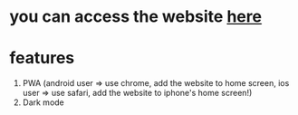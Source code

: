 # you can access the website [here](https://0529bill.github.io/people-generator/)

# features

1. PWA (android user => use chrome, add the website to home screen, ios user => use safari, add the website to iphone's home screen!)
2. Dark mode

